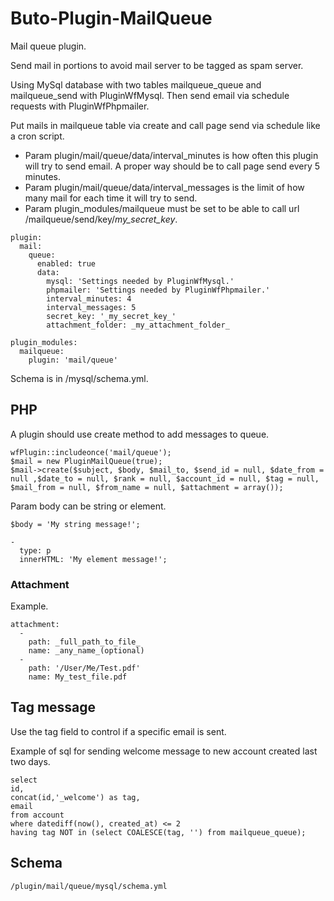 # Buto-Plugin-MailQueue

Mail queue plugin.

Send mail in portions to avoid mail server to be tagged as spam server.

Using MySql database with two tables mailqueue_queue and mailqueue_send with PluginWfMysql. Then send email via schedule requests with PluginWfPhpmailer.  

Put mails in mailqueue table via create and call page send via schedule like a cron script.
- Param plugin/mail/queue/data/interval_minutes is how often this plugin will try to send email. A proper way should be to call page send every 5 minutes. 
- Param plugin/mail/queue/data/interval_messages is the limit of how many mail for each time it will try to send.
- Param plugin_modules/mailqueue must be set to be able to call url /mailqueue/send/key/_my_secret_key_.

```
plugin:
  mail:
    queue:
      enabled: true
      data:
        mysql: 'Settings needed by PluginWfMysql.'
        phpmailer: 'Settings needed by PluginWfPhpmailer.'
        interval_minutes: 4
        interval_messages: 5
        secret_key: '_my_secret_key_'
        attachment_folder: _my_attachment_folder_
```
```
plugin_modules:
  mailqueue:
    plugin: 'mail/queue'
```

Schema is in /mysql/schema.yml.

## PHP

A plugin should use create method to add messages to queue.

```
wfPlugin::includeonce('mail/queue');
$mail = new PluginMailQueue(true);
$mail->create($subject, $body, $mail_to, $send_id = null, $date_from = null ,$date_to = null, $rank = null, $account_id = null, $tag = null, $mail_from = null, $from_name = null, $attachment = array());
```
Param body can be string or element.
```
$body = 'My string message!';
```
```
-
  type: p
  innerHTML: 'My element message!';
```

### Attachment
Example.
```
attachment:
  -
    path: _full_path_to_file_
    name: _any_name_(optional)
  -
    path: '/User/Me/Test.pdf'
    name: My_test_file.pdf
```

## Tag message

Use the tag field to control if a specific email is sent.

Example of sql for sending welcome message to new account created last two days.

```
select 
id, 
concat(id,'_welcome') as tag,
email
from account
where datediff(now(), created_at) <= 2
having tag NOT in (select COALESCE(tag, '') from mailqueue_queue);
```


## Schema
```
/plugin/mail/queue/mysql/schema.yml
```
